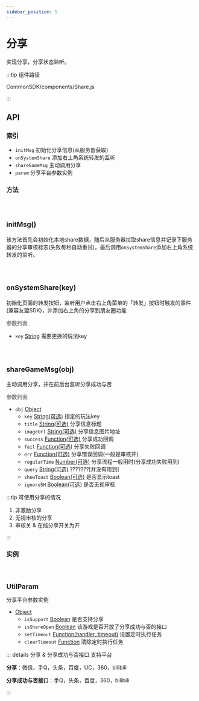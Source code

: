 ```yaml
---
sidebar_position: 5
---
```


# 分享

实现分享，分享状态监听。

:::tip 组件路径

CommonSDK/components/Share.js

:::

## API

### 索引

- `initMsg`  初始化分享信息(从服务器获取)
- `onSystemShare` 添加右上角系统转发的监听
- `shareGameMsg` 主动调用分享
- `param` 分享平台参数实例

### 方法

<br></br>

#### <font size="4">**initMsg()**</font>

该方法首先会初始化本地share数据，随后从服务器拉取share信息并记录下服务器的分享审核标志(失败每秒自动重试)，最后调用`onSystemShare`添加右上角系统转发的监听。

<br></br>

#### <font size="4">**onSystemShare(key)**</font>

初始化页面的转发按钮，监听用户点击右上角菜单的「转发」按钮时触发的事件(兼容友盟SDK)，并添加右上角的分享到朋友圈功能

<font color="gray">**参数列表**</font>

* `key`  [String][String] 需要更换的玩法key

<br></br>

#### <font size="4">**shareGameMsg(obj)**</font>

主动调用分享，并在前后台监听分享成功与否

<font color="gray">**参数列表**</font>

* `obj`  [Object][Object] 
  * `key` [String(可选)][String] 指定的玩法key
  * `title` [String(可选)][String] 分享信息标题
  * `imageUrl` [String(可选)][String] 分享信息图片地址
  * `success` [Function(可选)][Function] 分享成功回调
  * `fail` [Function(可选)][Function] 分享失败回调
  * `err` [Function(可选)][Function] 分享错误回调(一般是审核开)
  * `regularTime` [Number(可选)][Number] 分享流程一般用时(分享成功失败用到)
  * `query` [String(可选)][String] ???????[并没有用到]
  * `showToast` [Boolean(可选)][boolean] 是否显示toast
  * `ignoreSH` [Boolean(可选)][boolean] 是否无视审核

:::tip 可使用分享的情况

1. 非激励分享
2. 无视审核的分享
3. 审核关 & 在线分享开关为开

:::

### 实例

<br></br>

<font size="4">**UtilParam**</font>

分享平台参数实例

- [Object][Object] 
  - `isSupport` [Boolean][Boolean] 是否支持分享
  - `isShareOpen` [Boolean][Boolean] 该游戏是否开放了分享成功与否的接口
  - `setTimeout` [Function(handler, timeout)][Function] 设置定时执行任务
  - `clearTimeout` [Function][Function] 清除定时执行任务

::: details 分享 & 分享成功与否接口 支持平台

**分享**：微信，手Q，头条，百度，UC，360，bilibili

**分享成功与否接口**：手Q，头条，百度，360，bilibili

:::



[any]: https://www.typescriptlang.org/docs/handbook/declaration-files/do-s-and-don-ts.html#any
[Object]: https://developer.mozilla.org/en-US/docs/Web/JavaScript/Reference/Global_Objects/Object
[String]: https://developer.mozilla.org/en-US/docs/Web/JavaScript/Reference/Global_Objects/String
[Function]: https://developer.mozilla.org/en-US/docs/Web/JavaScript/Reference/Global_Objects/Function
[Number]: https://developer.mozilla.org/en-US/docs/Web/JavaScript/Reference/Global_Objects/Number
[Boolean]: https://developer.mozilla.org/en-US/docs/Web/JavaScript/Reference/Global_Objects/Boolean
